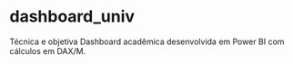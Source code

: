 # dashboard_univ
Técnica e objetiva Dashboard acadêmica desenvolvida em Power BI com cálculos em DAX/M. 
